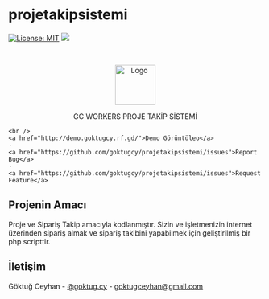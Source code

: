 # projetakipsistemi

[![License: MIT](https://img.shields.io/badge/License-MIT-yellow.svg)](https://opensource.org/licenses/MIT)
<img src="https://camo.githubusercontent.com/4524c09f8c821218b3c602e3e5a222ce00c290c2f87e264b40f398a6b486bd91/68747470733a2f2f696d672e736869656c64732e696f2f62616467652f6d7973716c2d2532333030303030662e7376673f267374796c653d666f722d7468652d6261646765266c6f676f3d6d7973716c266c6f676f436f6c6f723d7768697465" data-canonical-src="https://img.shields.io/badge/mysql-%2300000f.svg?&amp;style=for-the-badge&amp;logo=mysql&amp;logoColor=white" style="max-width:100%;">



<!-- PROJECT LOGO -->
<br />
<p align="center">
  <a href="https://github.com/othneildrew/Best-README-Template">
    <img src="https://i.hizliresim.com/EDZnPf.png" alt="Logo" width="80" height="80">
  </a>

 
  <p align="center">
  GC WORKERS PROJE TAKİP SİSTEMİ
    <br />
   
    <br />
    <a href="http://demo.goktugcy.rf.gd/">Demo Görüntüleo</a>
    ·
    <a href="https://github.com/goktugcy/projetakipsistemi/issues">Report Bug</a>
    ·
    <a href="https://github.com/goktugcy/projetakipsistemi/issues">Request Feature</a>
  </p>
</p>


<!-- ABOUT THE PROJECT -->
## Projenin Amacı

  Proje ve Sipariş Takip amacıyla kodlanmıştır. Sizin ve işletmenizin internet üzerinden sipariş almak ve sipariş takibini yapabilmek için geliştirilmiş bir php scripttir.




<!-- CONTACT -->
## İletişim

Göktuğ Ceyhan - [@goktug.cy](https://twitter.com/goktugcy) - goktugceyhan@gmail.com


